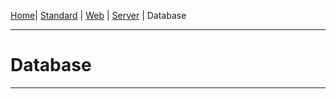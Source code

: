 [Home](https://github.com/FlymeStudio/FlymeStudio-Doc/blob/master/README.md)| [Standard](https://github.com/FlymeStudio/FlymeStudio-Doc/blob/master/standard.md) | [Web](https://github.com/FlymeStudio/FlymeStudio-Web/blob/master/README.md) | [Server](https://github.com/FlymeStudio/FlymeStudio-Server/blob/master/README.md) | Database

---
# Database
---
